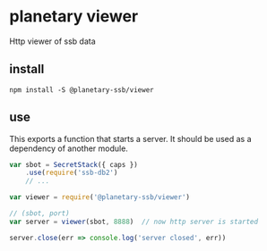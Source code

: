 # planetary viewer

Http viewer of ssb data

## install
```
npm install -S @planetary-ssb/viewer
```

## use
This exports a function that starts a server. It should be used as a dependency of another module.

```js
var sbot = SecretStack({ caps })
    .use(require('ssb-db2')
    // ...

var viewer = require('@planetary-ssb/viewer')

// (sbot, port)
var server = viewer(sbot, 8888)  // now http server is started

server.close(err => console.log('server closed', err))
```

